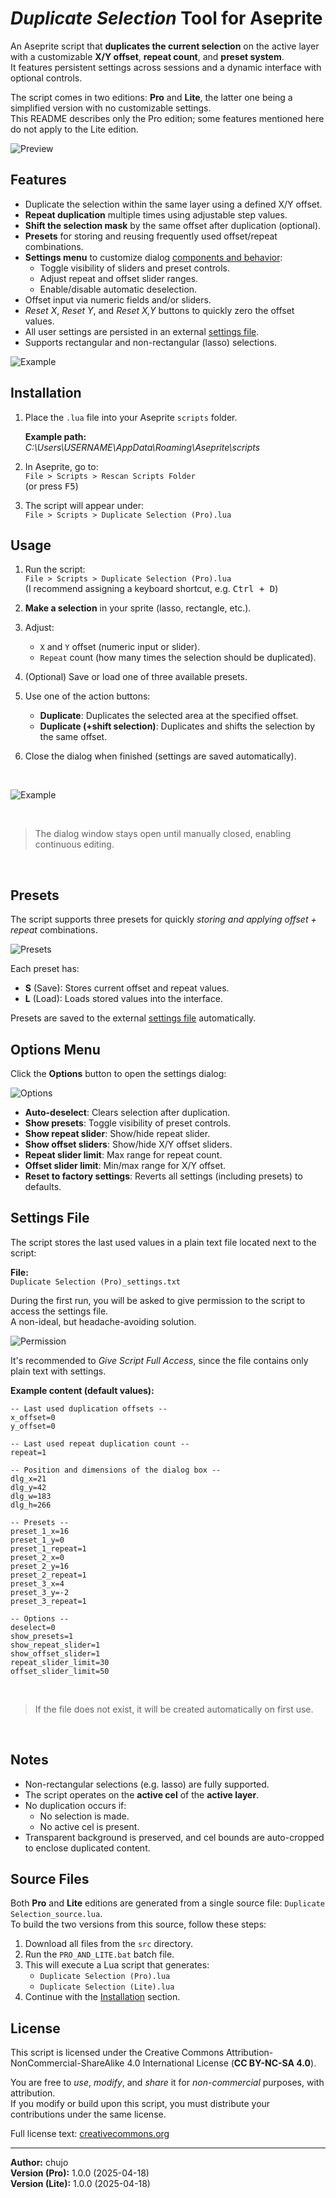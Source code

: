 # _Duplicate Selection_ Tool for Aseprite

An Aseprite script that **duplicates the current selection** on the active layer with a customizable **X/Y offset**, **repeat count**, and **preset system**.<br>
It features persistent settings across sessions and a dynamic interface with optional controls.

The script comes in two editions: **Pro** and **Lite**, the latter one being a simplified version with no customizable settings.<br>
This README describes only the Pro edition; some features mentioned here do not apply to the Lite edition.

![Preview](_readme/preview.png "Dialog box of the script")


## Features

- Duplicate the selection within the same layer using a defined X/Y offset.
- **Repeat duplication** multiple times using adjustable step values.
- **Shift the selection mask** by the same offset after duplication (optional).
- **Presets** for storing and reusing frequently used offset/repeat combinations.
- **Settings menu** to customize dialog [components and behavior](#options-menu):
    - Toggle visibility of sliders and preset controls.
    - Adjust repeat and offset slider ranges.
    - Enable/disable automatic deselection.
- Offset input via numeric fields and/or sliders.
- _Reset X_, _Reset Y_, and _Reset X,Y_ buttons to quickly zero the offset values.
- All user settings are persisted in an external [settings file](#settings-file).
- Supports rectangular and non-rectangular (lasso) selections.

![Example](_readme/usage1.gif "Example usage")


## Installation

1. Place the `.lua` file into your Aseprite `scripts` folder.

    **Example path:**  
    _C:\Users\USERNAME\AppData\Roaming\Aseprite\scripts_

2. In Aseprite, go to:  
`File > Scripts > Rescan Scripts Folder` <br>
(or press <kbd>F5</kbd>)

3. The script will appear under:  
`File > Scripts > Duplicate Selection (Pro).lua`


## Usage

1. Run the script:  
   `File > Scripts > Duplicate Selection (Pro).lua`<br>
   (I recommend assigning a keyboard shortcut, e.g. <kbd>Ctrl + D</kbd>)
2. **Make a selection** in your sprite (lasso, rectangle, etc.).
3. Adjust:
   - `X` and `Y` offset (numeric input or slider).
   - `Repeat` count (how many times the selection should be duplicated).
4. (Optional) Save or load one of three available presets.

4. Use one of the action buttons:
    - **Duplicate**: Duplicates the selected area at the specified offset.
    - **Duplicate (+shift selection)**: Duplicates and shifts the selection by the same offset.
6. Close the dialog when finished (settings are saved automatically).

<br>

![Example](_readme/usage2.gif "Example usage")

<br>
  
> The dialog window stays open until manually closed, enabling continuous editing.

<br>

## Presets

The script supports three presets for quickly _storing and applying offset + repeat_ combinations.

![Presets](_readme/presets.png "Three configurable presets")

Each preset has:

- **S** (Save): Stores current offset and repeat values.
- **L** (Load): Loads stored values into the interface.

Presets are saved to the external [settings file](#settings-file) automatically.


## Options Menu

Click the **Options** button to open the settings dialog:

![Options](_readme/options.png "Settings dialog")

- **Auto-deselect**: Clears selection after duplication.
- **Show presets**: Toggle visibility of preset controls.
- **Show repeat slider**: Show/hide repeat slider.
- **Show offset sliders**: Show/hide X/Y offset sliders.
- **Repeat slider limit**: Max range for repeat count.
- **Offset slider limit**: Min/max range for X/Y offset.
- **Reset to factory settings**: Reverts all settings (including presets) to defaults.


## Settings File

The script stores the last used values in a plain text file located next to the script:

**File:**  
`Duplicate Selection (Pro)_settings.txt`

During the first run, you will be asked to give permission to the script to access the settings file.<br>
A non-ideal, but headache-avoiding solution.

![Permission](_readme/access.png "Allow access to settings")

It's recommended to _Give Script Full Access_, since the file contains only plain text with settings.

**Example content (default values):**  
```pre
-- Last used duplication offsets --
x_offset=0
y_offset=0

-- Last used repeat duplication count --
repeat=1

-- Position and dimensions of the dialog box --
dlg_x=21
dlg_y=42
dlg_w=183
dlg_h=266

-- Presets --
preset_1_x=16
preset_1_y=0
preset_1_repeat=1
preset_2_x=0
preset_2_y=16
preset_2_repeat=1
preset_3_x=4
preset_3_y=-2
preset_3_repeat=1

-- Options --
deselect=0
show_presets=1
show_repeat_slider=1
show_offset_slider=1
repeat_slider_limit=30
offset_slider_limit=50
```
<br>

> If the file does not exist, it will be created automatically on first use.

<br>

## Notes

- Non-rectangular selections (e.g. lasso) are fully supported.
- The script operates on the **active cel** of the **active layer**.
- No duplication occurs if:
    - No selection is made.
    - No active cel is present.
- Transparent background is preserved, and cel bounds are auto-cropped to enclose duplicated content.


## Source Files

Both **Pro** and **Lite** editions are generated from a single source file: `Duplicate Selection_source.lua`.<br>
To build the two versions from this source, follow these steps:

1. Download all files from the `src` directory.
2. Run the `PRO_AND_LITE.bat` batch file.
3. This will execute a Lua script that generates:
    - `Duplicate Selection (Pro).lua`
    - `Duplicate Selection (Lite).lua`
4. Continue with the [Installation](#installation) section.


## License

This script is licensed under the Creative Commons Attribution-NonCommercial-ShareAlike 4.0 International License (**CC BY-NC-SA 4.0**).

You are free to _use_, _modify_, and _share_ it for _non-commercial_ purposes, with attribution.  
If you modify or build upon this script, you must distribute your contributions under the same license.

Full license text: [creativecommons.org](https://creativecommons.org/licenses/by-nc-sa/4.0/)

---

**Author:** chujo<br>
**Version (Pro):** 1.0.0 (2025-04-18)<br>
**Version (Lite):** 1.0.0 (2025-04-18)
